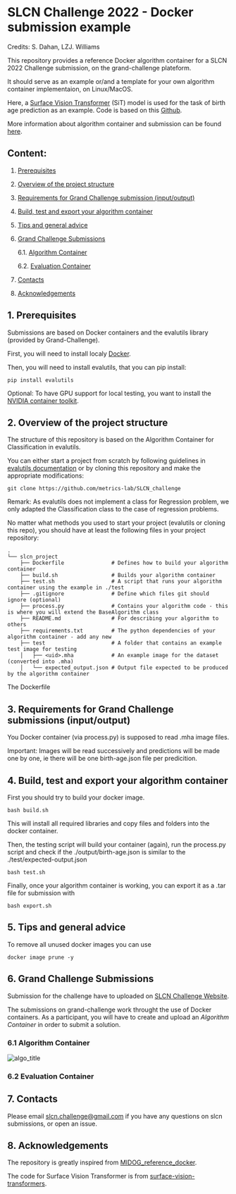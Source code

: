 # SLCN Challenge 2022 - Docker submission example

Credits: S. Dahan, LZJ. Williams

This repository provides a reference Docker algorithm container for a SLCN 2022 Challenge submission, on the grand-challenge plateform. 

It should serve as an example or/and a template for your own algorithm container implementaion, on Linux/MacOS. 

Here, a [Surface Vision Transformer](https://arxiv.org/abs/2203.16414) (SiT) model is used for the task of birth age prediction as an example. Code is based on this [Github](https://github.com/metrics-lab/surface-vision-transformers).

More information about algorithm container and submission can be found [here](https://grand-challenge.org/blogs/create-an-algorithm/). 

## Content:
1. [Prerequisites](#prerequisites)
2. [Overview of the project structure](#overview)
3. [Requirements for Grand Challenge submission (input/output)](#requirements)
4. [Build, test and export your algorithm container](#container)
5. [Tips and general advice](#advice)
6. [Grand Challenge Submissions](#submission)

    6.1. [Algorithm Container](#algo)

    6.2. [Evaluation Container](#eval)
7. [Contacts](#contact)
8. [Acknowledgements](#acknowledgments)


## 1. Prerequisites <a name="prerequisites"></a>

Submissions are based on Docker containers and the evalutils library (provided by Grand-Challenge).

First, you will need to install localy [Docker](https://www.docker.com/get-started).

Then, you will need to install evalutils, that you can pip install: 

```
pip install evalutils
```

Optional: To have GPU support for local testing, you want to install the [NVIDIA container toolkit](https://docs.nvidia.com/datacenter/cloud-native/container-toolkit/install-guide.html).

## 2. Overview of the project structure <a name="overview"></a>


The structure of this repository is based on the Algorithm Container for Classification in evalutils. 

You can either start a project from scratch by following guidelines in [evalutils documentation](https://comic.github.io/evalutils/usage.html#algorithm-container) or by cloning this repository and make the appropriate modifications: 

```
git clone https://github.com/metrics-lab/SLCN_challenge
```

Remark: As evalutils does not implement a class for Regression problem, we only adapted the Classification class to the case of regression problems. 

No matter what methods you used to start your project (evalutils or cloning this repo), you should have at least the following files in your project repository: 

```
.
└── slcn_project
    ├── Dockerfile               # Defines how to build your algorithm container    
    ├── build.sh                 # Builds your algorithm container
    ├── test.sh                  # A script that runs your algorithm container using the example in ./test 
    ├── .gitignore               # Define which files git should ignore (optional)
    ├── process.py               # Contains your algorithm code - this is where you will extend the BaseAlgorithm class
    ├── README.md                # For describing your algorithm to others
    ├── requirements.txt         # The python dependencies of your algorithm container - add any new 
    ├── test                     # A folder that contains an example test image for testing
    │   ├── <uid>.mha            # An example image for the dataset (converted into .mha)
    │   └── expected_output.json # Output file expected to be produced by the algorithm container
```

The Dockerfile 


## 3. Requirements for Grand Challenge submissions (input/output) <a name="requirements"></a>

You Docker container (via process.py) is supposed to read .mha image files. 

Important: Images will be read successively and predictions will be made one by one, ie there will be one birth-age.json file per predicition. 

## 4. Build, test and export your algorithm container <a name="container"></a>

First you should try to build your docker image.

```
bash build.sh
```

This will install all required libraries and copy files and folders into the docker container. 

Then, the testing script will build your container (again), run the process.py script and check if the ./output/birth-age.json is similar to the ./test/expected-output.json

```
bash test.sh
```

Finally, once your algorithm container is working, you can export it as a .tar file for submission with

```
bash export.sh
```

## 5. Tips and general advice <a name="advice"></a>

To remove all unused docker images you can use

```
docker image prune -y 
```

## 6. Grand Challenge Submissions <a name="container"></a>

Submission for the challenge have to uploaded on [SLCN Challenge Website](https://slcn.grand-challenge.org/).

The submissions on grand-challenge work throught the use of Docker containers. As a participant, you will have to create and upload an *Algorithm Container* in order to submit a solution. 

### 6.1 Algorithm Container <a name="algo"></a>

![algo_title](https://raw.githubusercontent.com/{metrics-lab}/{SLCN_challenge}/{main}/.github/images/{challenge1}.{png}
)



### 6.2 Evaluation Container <a name="eval"></a>

## 7. Contacts <a name="contacts"></a>

Please email slcn.challenge@gmail.com if you have any questions on slcn submissions, or open an issue. 

## 8. Acknowledgements <a name="acknowledgements"></a>

The repository is greatly inspired from [MIDOG_reference_docker](https://github.com/DeepPathology/MIDOG_reference_docker).


The code for Surface Vision Transformer is from [surface-vision-transformers](https://github.com/metrics-lab/surface-vision-transformers).